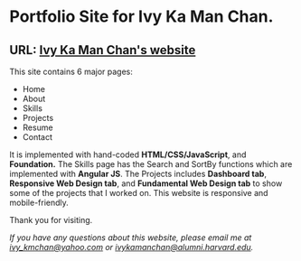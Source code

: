 # Portfolio Site for Ivy Ka Man Chan. #

## URL: [Ivy Ka Man Chan's website](https://ivy-kmchan.github.io/home.html) ##

This site contains 6 major pages:
* Home
* About
* Skills
* Projects 
* Resume 
* Contact

It is implemented with hand-coded **HTML/CSS/JavaScript**, and **Foundation.** The Skills page has the Search and SortBy functions which are implemented with **Angular JS**. The Projects includes **Dashboard tab**, **Responsive Web Design tab**, and **Fundamental Web Design tab** to show some of the projects that I worked on. This website is responsive and mobile-friendly.

Thank you for visiting.

*If you have any questions about this website, please email me at ivy_kmchan@yahoo.com or ivykamanchan@alumni.harvard.edu.*

